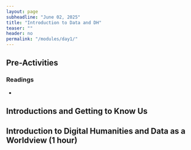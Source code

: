 ```yaml
---
layout: page
subheadline: "June 02, 2025"
title: "Introduction to Data and DH"
teaser: ""
header: no
permalink: "/modules/day1/"
---
```

## Pre-Activities
### Readings
* 

## Introductions and Getting to Know Us

## Introduction to Digital Humanities and Data as a Worldview (1 hour)

